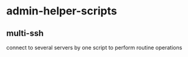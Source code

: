 # admin-helper-scripts

## multi-ssh
connect to several servers by one script to perform routine operations
